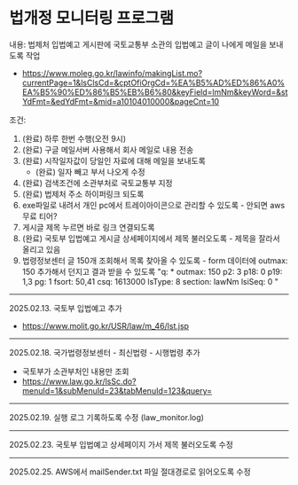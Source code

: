 # 법개정 모니터링 프로그램

내용: 법제처 입법예고 게시판에 국토교통부 소관의 입법예고 글이 나에게 메일을 보내도록 작업
  - https://www.moleg.go.kr/lawinfo/makingList.mo?currentPage=1&lsClsCd=&cptOfiOrgCd=%EA%B5%AD%ED%86%A0%EA%B5%90%ED%86%B5%EB%B6%80&keyField=lmNm&keyWord=&stYdFmt=&edYdFmt=&mid=a10104010000&pageCnt=10

조건:
  1. (완료) 하루 한번 수행(오전 9시)
  2. (완료) 구글 메일서버 사용해서 회사 메일로 내용 전송
  3. (완료) 시작일자값이 당일인 자료에 대해 메일을 보내도록
     - (완료) 일자 빼고 부서 나오게 수정
  4. (완료) 검색조건에 소관부처로 국토교통부 지정
  5. (완료) 법제처 주소 하이퍼링크 되도록
  6. exe파일로 내려서 개인 pc에서 트레이아이콘으로 관리할 수 있도록
    - 안되면 aws 무료 티어?
  7. 게시글 제목 누르면 바로 링크 연결되도록
  8. (완료) 국토부 입법예고 게시글 상세페이지에서 제목 불러오도록
    - 제목을 잘라서 올리고 있음
  9. 법령정보센터 글 150개 조회해서 목록 찾아올 수 있도록
    - form 데이터에 outmax: 150 추가해서 던지고 결과 받을 수 있도록
"q: *
    outmax: 150
    p2: 3
    p18: 0
    p19: 1,3
    pg: 1
    fsort: 50,41
    csq: 1613000
    lsType: 8
    section: lawNm
    lsiSeq: 0
"
---------------
2025.02.13.
국토부 입법예고 추가
  - https://www.molit.go.kr/USR/law/m_46/lst.jsp

---------------
2025.02.18.
국가법령정보센터 - 최신법령 - 시행법령 추가
  - 국토부가 소관부처인 내용만 조회
  - https://www.law.go.kr/lsSc.do?menuId=1&subMenuId=23&tabMenuId=123&query=

---------------
2025.02.19.
실행 로그 기록하도록 수정 (law_monitor.log)

---------------
2025.02.23.
국토부 입법예고 상세페이지 가서 제목 불러오도록 수정

---------------
2025.02.25.
AWS에서 mailSender.txt 파일 절대경로로 읽어오도록 수정


